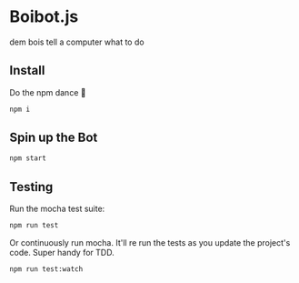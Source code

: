 Boibot.js
======
dem bois tell a computer what to do

## Install
Do the npm dance :dancer:
```sh
npm i
```
## Spin up the Bot
```sh
npm start
```

## Testing
Run the mocha test suite:
```sh
npm run test
```
Or continuously run mocha. It'll re run the tests as you update the project's code. Super handy for TDD.
```sh
npm run test:watch
```
